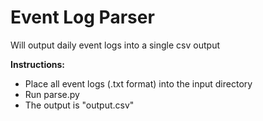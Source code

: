 # Event Log Parser
Will output daily event logs into a single csv output  

**Instructions:**  
* Place all event logs (.txt format) into the input directory  
* Run parse.py  
* The output is "output.csv"